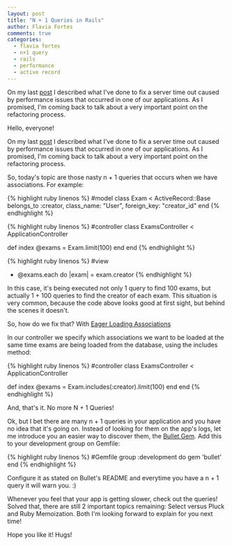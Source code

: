 ```yaml
---
layout: post
title: "N + 1 Queries in Rails"
author: Flavia Fortes
comments: true
categories:
  - flavia fortes
  - n+1 query
  - rails
  - performance
  - active record
---
```


On my last [post](http://helabs.com.br/blog/2013/12/18/performance-protips/) I described what I've done to fix a server time out caused by performance issues that occurred in one of our applications. As I promised, I'm coming back to talk about a very important point on the refactoring process.

<!--more-->

Hello, everyone!

On my last [post](http://helabs.com.br/blog/2013/12/18/performance-protips/) I described what I've done to fix a server time out caused by performance issues that occurred in one of our applications. As I promised, I'm coming back to talk about a very important point on the refactoring process.

So, today's topic are those nasty n + 1 queries that occurs when we have associations. For example:

{% highlight ruby linenos %}
#model
class Exam < ActiveRecord::Base
  belongs_to :creator, class_name: "User",
                  foreign_key: "creator_id"
end
{% endhighlight %}

{% highlight ruby linenos %}
#controller
class ExamsController < ApplicationController

  def index
    @exams = Exam.limit(100)
  end
end
{% endhighlight %}

{% highlight ruby linenos %}
#view
 - @exams.each do |exam|
    = exam.creator
{% endhighlight %}

In this case, it's being executed not only 1 query to find 100 exams, but actually 1 + 100
queries to find the creator of each exam.
This situation is very common, because the code above looks good at first sight, but behind the scenes it doesn't.

So, how do we fix that? With [Eager Loading Associations](http://guides.rubyonrails.org/active_record_querying.html#eager-loading-associations)

In our controller we specify which associations we want to be loaded at the same time exams are being loaded from the database, using the includes method:

{% highlight ruby linenos %}
#controller
class ExamsController < ApplicationController

  def index
    @exams = Exam.includes(:creator).limit(100)
  end
end
{% endhighlight %}

And, that's it. No more N + 1 Queries!

Ok, but I bet there are many n + 1 queries in your application and you have no idea that it's going on. Instead of looking for them on the app's logs, let me introduce you an easier way to discover them, the [Bullet Gem](https://github.com/flyerhzm/bullet). Add this to your development group on Gemfile:

{% highlight ruby linenos %}
#Gemfile
group :development do
  gem 'bullet'
end
{% endhighlight %}

Configure it as stated on Bullet's README and everytime you have a n + 1 query it will warn you. :)

Whenever you feel that your app is getting slower, check out the queries! Solved that, there are still 2 important topics remaining: Select versus Pluck and Ruby Memoization. Both I'm looking forward to explain for you next time!

Hope you like it!
Hugs!


